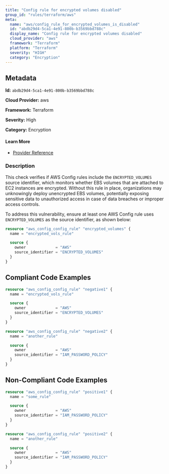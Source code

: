 ```yaml
---
title: "Config rule for encrypted volumes disabled"
group_id: "rules/terraform/aws"
meta:
  name: "aws/config_rule_for_encrypted_volumes_is_disabled"
  id: "abdb29d4-5ca1-4e91-800b-b3569bbd788c"
  display_name: "Config rule for encrypted volumes disabled"
  cloud_provider: "aws"
  framework: "Terraform"
  platform: "Terraform"
  severity: "HIGH"
  category: "Encryption"
---
```

## Metadata

**Id:** `abdb29d4-5ca1-4e91-800b-b3569bbd788c`

**Cloud Provider:** aws

**Framework:** Terraform

**Severity:** High

**Category:** Encryption

#### Learn More

 - [Provider Reference](https://registry.terraform.io/providers/hashicorp/aws/latest/docs/resources/config_config_rule)

### Description

 This check verifies if AWS Config rules include the `ENCRYPTED_VOLUMES` source identifier, which monitors whether EBS volumes that are attached to EC2 instances are encrypted. Without this rule in place, organizations may unknowingly deploy unencrypted EBS volumes, potentially exposing sensitive data to unauthorized access in case of data breaches or improper access controls. 

To address this vulnerability, ensure at least one AWS Config rule uses `ENCRYPTED_VOLUMES` as the source identifier, as shown below:

```terraform
resource "aws_config_config_rule" "encrypted_volumes" {
  name = "encrypted_vols_rule"

  source {
    owner             = "AWS"
    source_identifier = "ENCRYPTED_VOLUMES"
  }
}
```


## Compliant Code Examples
```terraform
resource "aws_config_config_rule" "negative1" {
  name = "encrypted_vols_rule"

  source {
    owner             = "AWS"
    source_identifier = "ENCRYPTED_VOLUMES"
  }
}

resource "aws_config_config_rule" "negative2" {
  name = "another_rule"

  source {
    owner             = "AWS"
    source_identifier = "IAM_PASSWORD_POLICY"
  }
}
```
## Non-Compliant Code Examples
```terraform
resource "aws_config_config_rule" "positive1" {
  name = "some_rule"

  source {
    owner             = "AWS"
    source_identifier = "IAM_PASSWORD_POLICY"
  }
}

resource "aws_config_config_rule" "positive2" {
  name = "another_rule"

  source {
    owner             = "AWS"
    source_identifier = "IAM_PASSWORD_POLICY"
  }
}
```